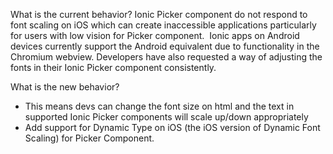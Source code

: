 What is the current behavior?
Ionic Picker component do not respond to font scaling on iOS which can create inaccessible applications particularly for users with low vision for Picker component.  Ionic apps on Android devices currently support the Android equivalent due to functionality in the Chromium webview.
Developers have also requested a way of adjusting the fonts in their Ionic Picker component consistently.


What is the new behavior?
* This means devs can change the font size on html and the text in supported Ionic Picker components will scale up/down appropriately
* Add support for Dynamic Type on iOS (the iOS version of Dynamic Font Scaling) for Picker Component.


